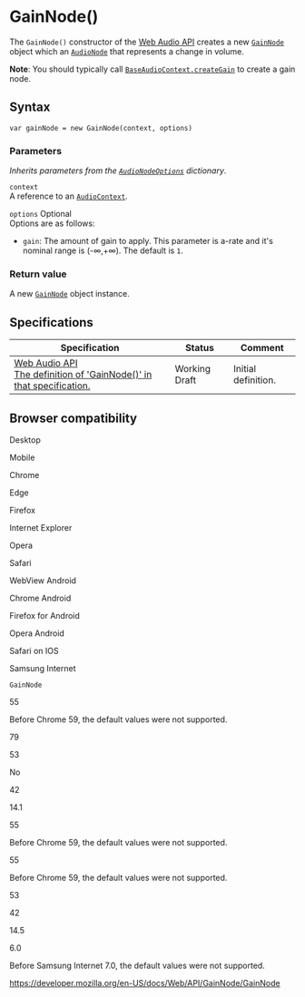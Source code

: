 GainNode()
==========

The `GainNode()` constructor of the [Web Audio API](../web_audio_api) creates a new [`GainNode`](../gainnode) object which an [`AudioNode`](../audionode) that represents a change in volume.

**Note**: You should typically call [`BaseAudioContext.createGain`](../baseaudiocontext/creategain) to create a gain node.

Syntax
------

    var gainNode = new GainNode(context, options)

### Parameters

*Inherits parameters from the [`AudioNodeOptions`](../audionodeoptions) dictionary*.

`context`  
A reference to an [`AudioContext`](../audiocontext).

 `options` <span class="badge inline optional">Optional</span>   
Options are as follows:

-   `gain`: The amount of gain to apply. This parameter is a-rate and it's nominal range is (-∞,+∞). The default is `1`.

### Return value

A new [`GainNode`](../gainnode) object instance.

Specifications
--------------

<table><thead><tr class="header"><th>Specification</th><th>Status</th><th>Comment</th></tr></thead><tbody><tr class="odd"><td><a href="https://webaudio.github.io/web-audio-api/#dom-gainnode-gainnode">Web Audio API<br />
<span class="small">The definition of 'GainNode()' in that specification.</span></a></td><td><span class="spec-wd">Working Draft</span></td><td>Initial definition.</td></tr></tbody></table>

Browser compatibility
---------------------

Desktop

Mobile

Chrome

Edge

Firefox

Internet Explorer

Opera

Safari

WebView Android

Chrome Android

Firefox for Android

Opera Android

Safari on IOS

Samsung Internet

`GainNode`

55

Before Chrome 59, the default values were not supported.

79

53

No

42

14.1

55

Before Chrome 59, the default values were not supported.

55

Before Chrome 59, the default values were not supported.

53

42

14.5

6.0

Before Samsung Internet 7.0, the default values were not supported.

<a href="https://developer.mozilla.org/en-US/docs/Web/API/GainNode/GainNode" class="_attribution-link">https://developer.mozilla.org/en-US/docs/Web/API/GainNode/GainNode</a>
